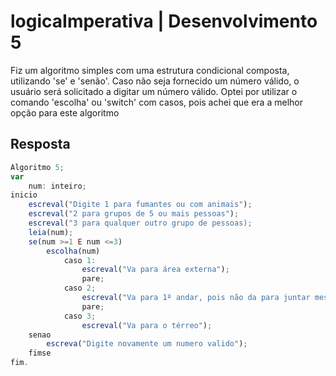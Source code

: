 # logicaImperativa | Desenvolvimento 5
Fiz um algoritmo simples com uma estrutura condicional composta, utilizando 'se' e 'senão'. Caso não seja fornecido um número válido, o usuário será solicitado a digitar um número válido. Optei por utilizar o comando 'escolha' ou 'switch' com casos, pois achei que era a melhor opção para este algoritmo
## Resposta 
```js
Algoritmo 5;
var
	num: inteiro;
inicio
	escreval("Digite 1 para fumantes ou com animais");
	escreval("2 para grupos de 5 ou mais pessoas");
	escreval("3 para qualquer outro grupo de pessoas);
	leia(num);
	se(num >=1 E num <=3)
		escolha(num)
			caso 1:
				escreval("Va para área externa");
				pare;
			caso 2;
				escreval("Va para 1º andar, pois não da para juntar mesas no térreo");
				pare;
			caso 3;
				escreval("Va para o térreo");
	senao 
		escreva("Digite novamente um numero valido");
	fimse
fim.
```
